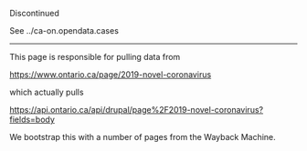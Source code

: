 Discontinued

See ../ca-on.opendata.cases

----

This page is responsible for pulling data from

https://www.ontario.ca/page/2019-novel-coronavirus

which actually pulls

https://api.ontario.ca/api/drupal/page%2F2019-novel-coronavirus?fields=body

We bootstrap this with a number of pages from the Wayback Machine.

